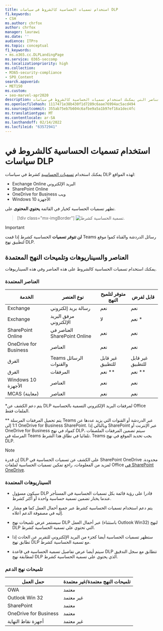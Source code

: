 ```yaml
---
title: استخدام تسميات الحساسية كالشروط في سياسات DLP
f1.keywords:
- CSH
ms.author: chrfox
author: chrfox
manager: laurawi
ms.date: ''
audience: ITPro
ms.topic: conceptual
f1_keywords:
- ms.o365.cc.DLPLandingPage
ms.service: O365-seccomp
ms.localizationpriority: high
ms.collection:
- M365-security-compliance
- SPO_Content
search.appverid:
- MET150
ms.custom:
- seo-marvel-apr2020
description: تعرف على الخدمات وأنواع العناصر التي يمكنك استخدام تسميات الحساسية كالشروط في سياسات DLP
ms.openlocfilehash: 1117471e38b430f1d7289c6aae76994ac5acd494
ms.sourcegitcommit: 355ab75eb7b604c6afbe9a5a1b97ef16a1dec4fc
ms.translationtype: MT
ms.contentlocale: ar-SA
ms.lasthandoff: 02/14/2022
ms.locfileid: "63572941"
---
```

# <a name="use-sensitivity-labels-as-conditions-in-dlp-policies"></a>استخدام تسميات الحساسية كالشروط في سياسات DLP

يمكنك استخدام [تسميات الحساسية](sensitivity-labels.md) كشرط في سياسات DLP لهذه المواقع:

- Exchange Online البريد الإلكتروني
- SharePoint Online
- OneDrive for Business ويب
- Windows 10 الأجهزة

تظهر تسميات الحساسية كخيار في القائمة **يحتوي المحتوى** على.

> [!div class="mx-imgBorder"]
> ![تسمية الحساسية كشرط.](../media/dlp-sensitivity-label-as-a-condition.png)

> [!IMPORTANT]
> **لن تتوفر تسميات** الحساسية كشرط إذا قمت Teams رسائل الدردشة والقناة كموا موقع لتطبيق نهج DLP.


## <a name="supported-items-scenarios-and-policy-tips"></a>العناصر والسيناريوهات وتلميحات النهج المعتمدة

يمكنك استخدام تسميات الحساسية كالشروط على هذه العناصر وفي هذه السيناريوهات.

### <a name="supported-items"></a>العناصر المعتمدة

|الخدمة  |نوع العنصر  |متوفر لتلميح النهج  |قابل لفرض  |
|---------|---------|---------|---------|
|Exchange    |رسالة بريد إلكتروني         |نعم         |نعم         |
|Exchange    |مرفق البريد الإلكتروني         |لا         |نعم *         |
|SharePoint Online     |العناصر في SharePoint Online         |نعم         |نعم         |
|OneDrive for Business     |العناصر         |نعم         |نعم         |
|الفرق     |Teams الرسائل والقنوات         |غير قابل للتطبيق         |غير قابل للتطبيق         |
|الفرق     |المرفقات         |نعم **         |نعم **         |
|Windows 10 الأجهزة     |العناصر         |نعم         |نعم         |
|MCAS (معاينة) |العناصر         |نعم         |نعم         |

\*يتم دعم الكشف عن DLP لمرفقات البريد الإلكتروني التسمية بالحساسية Office الملفات فقط.

\** يتم تحميل المرفقات المرسلة Teams عبر الدردشة أو القنوات التي يزيد عددها عن 1:1 إلى OneDrive for Business SharePoint. وبالتالي إذا SharePoint عبر الإنترنت أو OneDrive for Business كمواد في نهج DLP، سيتم تضمين المرفقات الملصقات المرسلة في Teams تلقائيا في نطاق هذا الشرط. Teams يجب تحديد الموقع في نهج DLP.

> [!NOTE]
> إن قدرة DLP على الكشف عن تسميات الحساسية في SharePoint OneDrive محدودة. لمزيد من المعلومات، راجع تمكين تسميات الحساسية لملفات Office [في SharePoint OneDrive](sensitivity-labels-sharepoint-onedrive-files.md#limitations).

### <a name="supported-scenarios"></a>السيناريوهات المعتمدة

- سيكون مسؤول DLP قادرا على رؤية قائمة بكل تسميات الحساسية في المستأجر عندما يختار تضمين تسمية حساسية واحدة أو أكثر كشرط.

- يتم دعم استخدام تسميات الحساسية كشرط عبر جميع أحمال العمل كما هو مشار إليه في مصفوفة الدعم أعلاه.

- سيستمر عرض تلميحات نهج DLP عبر أحمال العمل (باستثناء Outlook Win32) لنهج DLP التي تحتوي على تسمية الحساسية كشرط.

- ستظهر تسميات الحساسية أيضا كجزء من البريد الإلكتروني للتقرير عن الحادث إذا تطابق نهج DLP مع تسمية الحساسية كشرط.

- سيتم أيضا عرض تفاصيل تسمية الحساسية في قاعدة DLP تتطابق مع سجل التدقيق لمطابقة نهج DLP الذي يحتوي على تسمية الحساسية كشرط.


### <a name="support-policy-tips"></a>تلميحات نهج الدعم


|حمل العمل  |تلميحات النهج معتمدة/غير معتمدة  |
|---------|---------|
|OWA |    معتمد     |
|Outlook Win 32    |  غير معتمد       |
|SharePoint   |   معتمد      |
|OneDrive for Business    |    معتمد     |
|أجهزة نقاط النهاية   |  غير معتمد       |
